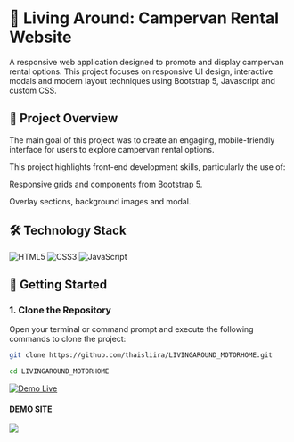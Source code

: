 # 🚐 Living Around: Campervan Rental Website

A responsive web application designed to promote and display campervan rental options. This project focuses on responsive UI design, interactive modals and modern layout techniques using Bootstrap 5, Javascript and custom CSS.

## 🧭 Project Overview

The main goal of this project was to create an engaging, mobile-friendly interface for users to explore campervan rental options. 

This project highlights front-end development skills, particularly the use of:

Responsive grids and components from Bootstrap 5.

Overlay sections, background images and modal.

## 🛠️ Technology Stack

![HTML5](https://img.shields.io/badge/-HTML5-E34F26?style=flat-square&logo=html5&logoColor=white)
![CSS3](https://img.shields.io/badge/-CSS3-1572B6?style=flat-square&logo=css3)
![JavaScript](https://img.shields.io/badge/-JavaScript-black?style=flat-square&logo=javascript)

## 🚀 Getting Started

### 1. Clone the Repository

Open your terminal or command prompt and execute the following commands to clone the project:

```bash 
git clone https://github.com/thaisliira/LIVINGAROUND_MOTORHOME.git
```
```bash 
cd LIVINGAROUND_MOTORHOME
```

[![Demo Live](https://img.shields.io/badge/Demo_Live-Ver_Site-0077B6?style=for-the-badge&logo=github)](https://thaisliira.github.io/LIVINGAROUND_MOTORHOME/index.html)

#### DEMO SITE
<div align="left">
  <a href="https://thaisliira.github.io/LIVINGAROUND_MOTORHOME/index.html" target="_blank">
    <img src="https://github.com/thaisliira/LIVINGAROUND_MOTORHOME/blob/main/living_around.gif">
  </a>
</div>






